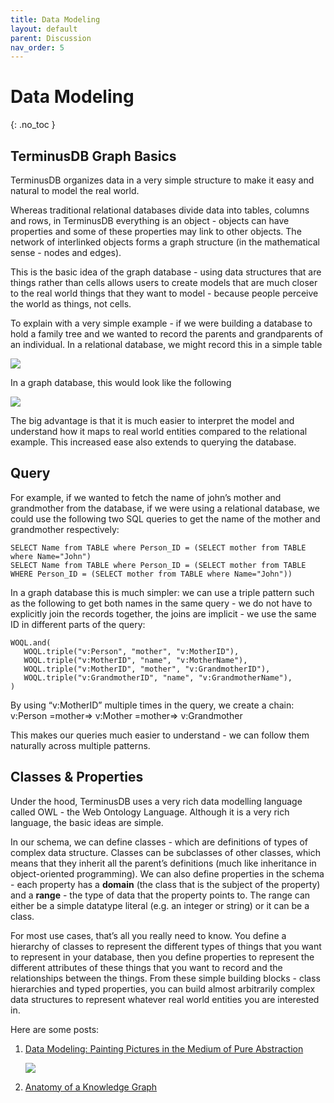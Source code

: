 ```yaml
---
title: Data Modeling
layout: default
parent: Discussion
nav_order: 5
---
```

# Data Modeling

{: .no_toc }

## TerminusDB Graph Basics

TerminusDB organizes data in a very simple structure to make it easy and natural to model the real world.

Whereas traditional relational databases divide data into tables, columns and rows, in TerminusDB everything is an object - objects can have properties and some of these properties may link to other objects. The network of interlinked objects forms a graph structure (in the mathematical sense - nodes and edges).

This is the basic idea of the graph database - using data structures that are things rather than cells allows users to create models that are much closer to the real world things that they want to model - because people perceive the world as things, not cells.

To explain with a very simple example - if we were building a database to hold a family tree and we wanted to record the parents and grandparents of an individual. In a relational database, we might record this in a simple table

![](/docs/assets/uploads/capture.jpg)

In a graph database, this would look like the following

![](/docs/assets/uploads/family-tree.png)

The big advantage is that it is much easier to interpret the model and understand how it maps to real world entities compared to the relational example. This increased ease also extends to querying the database.

## [](https://terminusdb.com/docs/getting-started/intro-graph/#query)Query

For example, if we wanted to fetch the name of john’s mother and grandmother from the database, if we were using a relational database, we could use the following two SQL queries to get the name of the mother and grandmother respectively:

```
SELECT Name from TABLE where Person_ID = (SELECT mother from TABLE where Name="John")
SELECT Name from TABLE where Person_ID = (SELECT mother from TABLE WHERE Person_ID = (SELECT mother from TABLE where Name="John"))
```

In a graph database this is much simpler: we can use a triple pattern such as the following to get both names in the same query - we do not have to explicitly join the records together, the joins are implicit - we use the same ID in different parts of the query:

```
WOQL.and(
   WOQL.triple("v:Person", "mother", "v:MotherID"),
   WOQL.triple("v:MotherID", "name", "v:MotherName"),
   WOQL.triple("v:MotherID", "mother", "v:GrandmotherID"),
   WOQL.triple("v:GrandmotherID", "name", "v:GrandmotherName"),
)
```

By using “v:MotherID” multiple times in the query, we create a chain: v:Person =mother=> v:Mother =mother=> v:Grandmother

This makes our queries much easier to understand - we can follow them naturally across multiple patterns.

## [](https://terminusdb.com/docs/getting-started/intro-graph/#classes--properties)Classes & Properties

Under the hood, TerminusDB uses a very rich data modelling language called OWL - the Web Ontology Language. Although it is a very rich language, the basic ideas are simple.

In our schema, we can define classes - which are definitions of types of complex data structure. Classes can be subclasses of other classes, which means that they inherit all the parent’s definitions (much like inheritance in object-oriented programming). We can also define properties in the schema - each property has a **domain** (the class that is the subject of the property) and a **range** - the type of data that the property points to. The range can either be a simple datatype literal (e.g. an integer or string) or it can be a class.

For most use cases, that’s all you really need to know. You define a hierarchy of classes to represent the different types of things that you want to represent in your database, then you define properties to represent the different attributes of these things that you want to record and the relationships between the things. From these simple building blocks - class hierarchies and typed properties, you can build almost arbitrarily complex data structures to represent whatever real world entities you are interested in.

Here are some posts:

1. [Data Modeling: Painting Pictures in the Medium of Pure Abstraction](https://youtu.be/IdsUAiQ6TS8) 

   ![](/docs/assets/uploads/model.jpg)
2. [Anatomy of a Knowledge Graph](https://www.youtube.com/watch?v=UWEoJVrgJSA)
